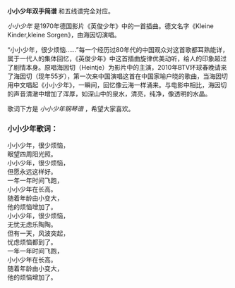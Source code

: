 

**小小少年双手简谱** 和五线谱完全对应。

_小小少年_ 是1970年德国影片《英俊少年》中的一首插曲。德文名字《Kleine Kinder,kleine Sorgen》，由海因切演唱。

“小小少年，很少烦恼……”每一个经历过80年代的中国观众对这首歌都耳熟能详，属于一代人的集体回忆，《英俊少年》中这首插曲旋律优美动听，给人的印象超过了剧情本身。原唱海因切（Heintje）为影片中的主演，2010年BTV环球春晚请来了海因切（现年55岁），第一次来中国演唱这首在中国家喻户晓的歌曲，当海因切用中文唱起《小小少年》，一瞬间，回忆像云海一样涌来。与电影中相比，海因切的声音清澈中增加了浑厚，如深山中的泉水，清亮，纯净，像透明的水晶。

歌词下方是 _小小少年钢琴谱_ ，希望大家喜欢。

### 小小少年歌词：

小小少年，很少烦恼，  
眼望四周阳光照。  
小小少年，很少烦恼，  
但愿永远这样好。  
一年一年时间飞跑，  
小小少年在长高。  
随着年龄由小变大，  
他的烦恼增加了。  
小小少年，很少烦恼，  
无忧无虑乐陶陶。  
但有一天，风波突起，  
忧虑烦恼都到了。  
一年一年时间飞跑，  
小小少年在长高。  
随着年龄由小变大，  
他的烦恼增加了。

